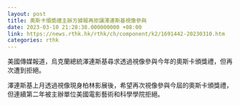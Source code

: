 ```yaml
---
layout: post
title: 奧斯卡頒奬禮主辦方據報再拒讓澤連斯基視像參與
date: 2023-03-10 21:28:38.000000000 +08:00
link: https://news.rthk.hk/rthk/ch/component/k2/1691442-20230310.htm
categories: rthk
---
```


美國傳媒報道，烏克蘭總統澤連斯基尋求透過視像參與今年的奧斯卡頒獎禮，但再次遭到拒絕。

澤連斯基上月透過視像現身柏林影展後，希望再次視像參與今屆的奧斯卡頒獎禮，但連續第二年被主辦單位美國電影藝術和科學學院拒絕。
